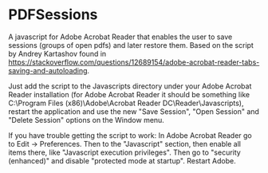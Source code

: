 # PDFSessions
A javascript for Adobe Acrobat Reader that enables the user to save sessions (groups of open pdfs) and later restore them. Based on the script by Andrey Kartashov found in https://stackoverflow.com/questions/12689154/adobe-acrobat-reader-tabs-saving-and-autoloading.

Just add the script to the Javascripts directory under your Adobe Acrobat Reader installation (for Adobe Acrobat Reader it should be something like C:\Program Files (x86)\Adobe\Acrobat Reader DC\Reader\Javascripts), restart the application and use the new "Save Session", "Open Session" and "Delete Session" options on the Window menu.
 
If you have trouble getting the script to work: In Adobe Acrobat Reader go to Edit -> Preferences. Then to the "Javascript" section, then enable all items there, like "Javascript execution privileges". Then go to "security (enhanced)" and disable "protected mode at startup". Restart Adobe.
